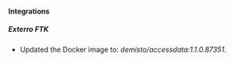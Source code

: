 #### Integrations
##### Exterro FTK
- Updated the Docker image to: *demisto/accessdata:1.1.0.87351*.
